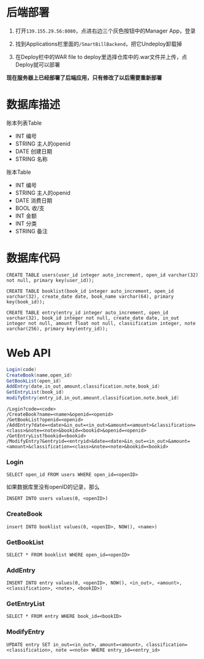 # 后端部署

1. 打开``139.155.29.56:8080``，点进右边三个灰色按钮中的Manager App，登录

2. 找到Applications栏里面的``/SmartBillBackend``，把它Undeploy卸载掉

3. 在Deploy栏中的WAR file to deploy里选择仓库中的.war文件并上传，点Deploy就可以部署

**现在服务器上已经部署了后端应用，只有修改了以后需要重新部署**



# 数据库描述

账本列表Table

- INT	编号
- STRING	主人的openid
- DATE	创建日期
- STRING	名称

账本Table

- INT	编号
- STRING	主人的openid
- DATE	消费日期
- BOOL	收/支
- INT	金额
- INT	分类
- STRING	备注



# 数据库代码

```mysql
CREATE TABLE users(user_id integer auto_increment, open_id varchar(32) not null, primary key(user_id));
```

```mysql
CREATE TABLE booklist(book_id integer auto_increment, open_id varchar(32), create_date date, book_name varchar(64), primary key(book_id));
```

```mysql
CREATE TABLE entry(entry_id integer auto_increment, open_id varchar(32), book_id integer not null, create_date date, in_out integer not null, amount float not null, classification integer, note varchar(256), primary key(entry_id));
```



# Web API

```java
Login(code)
CreateBook(name,open_id)
GetBookList(open_id)
AddEntry(date,in_out,amount,classification,note,book_id)
GetEntryList(book_id)
modifyEntry(entry_id,in_out,amount,classification,note,book_id)
```

```
/Login?code=<code>
/CreateBook?name=<name>&openid=<openid>
/GetBookList?openid=<openid>
/AddEntry?date=<date>&in_out=<in_out>&amount=<amount>&classification=<class>&note=<note>&bookid=<bookid>&openid=<openid>
/GetEntryList?bookid=<bookid>
/ModifyEntry?&entryid=<entryid>&date=<date>&in_out=<in_out>&amount=<amount>&classification=<class>&note=<note>&bookid=<bookid>
```

### Login

```mysql
SELECT open_id FROM users WHERE open_id=<openID>
```

如果数据库里没有openID的记录，那么

```mysql
INSERT INTO users values(0, <openID>)
```

### CreateBook

```mysql
insert INTO booklist values(0, <openID>, NOW(), <name>)
```

### GetBookList

```mysql
SELECT * FROM booklist WHERE open_id=<openID>
```

### AddEntry

```mysql
INSERT INTO entry values(0, <openID>, NOW(), <in_out>, <amount>, <classification>, <note>, <bookID>)
```

### GetEntryList

```mysql
SELECT * FROM entry WHERE book_id=<bookID>
```

### ModifyEntry

```mysql
UPDATE entry SET in_out=<in_out>, amount=<amount>, classification=<classification>, note =<note> WHERE entry_id=<entry_id>
```

